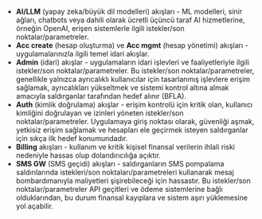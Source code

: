 * **AI/LLM** (yapay zeka/büyük dil modelleri) akışları - ML modelleri, sinir ağları, chatbots veya dahili olarak ücretli üçüncü taraf AI hizmetlerine, örneğin OpenAI, erişen sistemlerle ilgili istekler/son noktalar/parametreler.
* **Acc create** (hesap oluşturma) ve **Acc mgmt** (hesap yönetimi) akışları - uygulamalarınızla ilgili temel idari akışlar.
* **Admin** (idari) akışlar - uygulamaların idari işlevleri ve faaliyetleriyle ilgili istekler/son noktalar/parametreler. Bu istekler/son noktalar/parametreler, genellikle yalnızca ayrıcalıklı kullanıcılar için tasarlanmış işlevlere erişim sağlamak, ayrıcalıkları yükseltmek ve sistemi kontrol altına almak amacıyla saldırganlar tarafından hedef alınır (BFLA).
* **Auth** (kimlik doğrulama) akışlar - erişim kontrolü için kritik olan, kullanıcı kimliğini doğrulayan ve izinleri yöneten istekler/son noktalar/parametreler. Uygulamaya giriş noktası olarak, güvenliği aşmak, yetkisiz erişim sağlamak ve hesapları ele geçirmek isteyen saldırganlar için sıkça ilk hedef konumundadır.
* **Billing** akışları - kullanım ve kritik kişisel finansal verilerin ihlali riski nedeniyle hassas olup dolandırıcılığa açıktır.
* **SMS GW** (SMS geçidi) akışları - saldırganların SMS pompalama saldırılarında istekleri/son noktaları/parametreleri kullanarak mesaj bombardımanıyla maliyetleri şişirebileceği için hassastır. Bu istekler/son noktalar/parametreler API geçitleri ve ödeme sistemlerine bağlı olduklarından, bu durum finansal kayıplara ve sistem aşırı yüklemesine yol açabilir.